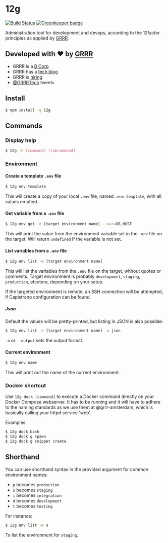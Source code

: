 # 12g

[![Build Status](https://travis-ci.org/grrr-amsterdam/12g.svg)](https://travis-ci.org/grrr-amsterdam/12g)
[![Greenkeeper badge](https://badges.greenkeeper.io/grrr-amsterdam/12g.svg)](https://greenkeeper.io/)

Administration tool for development and devops, according to the 12factor principles as applied by [GRRR](https://github.com/grrr-amsterdam).

## Developed with ❤️ by [GRRR](https://grrr.nl)

- GRRR is a [B Corp](https://grrr.nl/en/b-corp/)
- GRRR has a [tech blog](https://grrr.tech/)
- GRRR is [hiring](https://grrr.nl/en/jobs/)
- [@GRRRTech](https://twitter.com/grrrtech) tweets

## Install
```bash
$ npm install -g 12g
```


## Commands

### Display help
```bash
$ 12g -h [command] [subcommand]
```

### Environment
#### Create a template `.env` file
```bash
$ 12g env template
```
This will create a copy of your local `.env` file, named `.env.template`, with all values emptied.

#### Get variable from a `.env` file
```bash
$ 12g env get -e [target environment name] --var=DB_HOST
```
This will print the value from the environment variable set in the `.env` file on the target.
Will return `undefined` if the variable is not set.

#### List variables from a `.env` file
```bash
$ 12g env list -e [target environment name]
```
This will list the variables from the `.env` file on the target, without quotes or comments.
Target environment is probably `development`, `staging`, `production`, etcetera,
depending on your setup.

If the targeted environment is remote, an SSH connection will be attempted, 
if Capistrano configuration can be found.

##### Json
Default the values will be pretty-printed, but listing in JSON is also possible:
```bash
$ 12g env list -e [target environment name] -o json
```
`-o` or `--output` sets the output format.


#### Current environment
```bash
$ 12g env name
```
This will print out the name of the current environment.

### Docker shortcut
Use `12g dock [command]` to execute a Docker command directly on your Docker Compose webserver.
It has to be running and it will have to adhere to the naming standards as we use them at
@grrr-amsterdam, which is basically calling your httpd service 'web'.

Examples:
```bash
$ 12g dock bash
$ 12g dock g spawn
$ 12g dock g snippet create
```


## Shorthand
You can use shorthand syntax in the provided argument for common environment names:

 * `p` becomes `production`
 * `s` becomes `staging`
 * `i` becomes `integration`
 * `d` becomes `development`
 * `t` becomes `testing`

For instance:
```bash
$ 12g env list -e s
```
To list the environment for `staging`.
